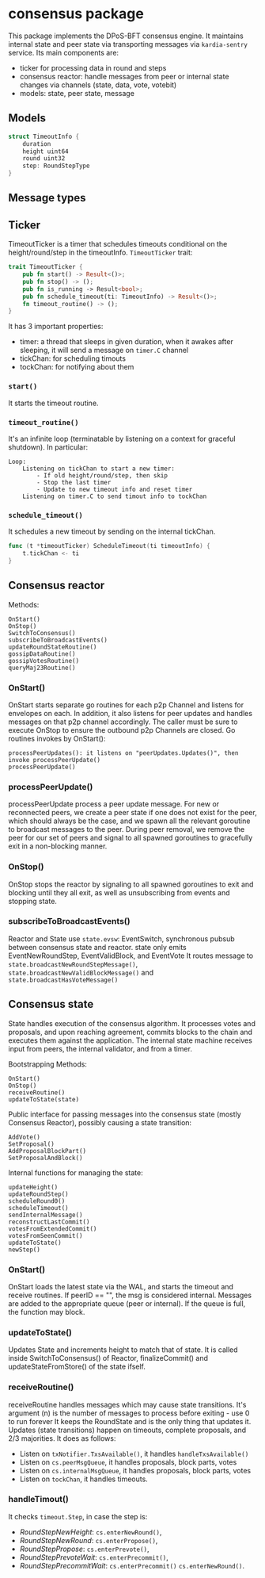 # consensus package
This package implements the DPoS-BFT consensus engine. It maintains internal state and peer state via transporting messages via `kardia-sentry` service.
Its main components are:
- ticker for processing data in round and steps
- consensus reactor: handle messages from peer or internal state changes via channels (state, data, vote, votebit)
- models: state, peer state, message


## Models
```rust
struct TimeoutInfo {
    duration
    height uint64
    round uint32
    step: RoundStepType
}
```

## Message types

## Ticker
TimeoutTicker is a timer that schedules timeouts conditional on the height/round/step in the timeoutInfo.
`TimeoutTicker` trait: 
```rust
trait TimeoutTicker {
    pub fn start() -> Result<()>;
    pub fn stop() -> ();
    pub fn is_running -> Result<bool>;
    pub fn schedule_timeout(ti: TimeoutInfo) -> Result<()>;
    fn timeout_routine() -> ();
}
```
It has 3 important properties:
- timer: a thread that sleeps in given duration, when it awakes after sleeping, it will send a message on `timer.C` channel
- tickChan: for scheduling timouts
- tockChan: for notifying about them
### `start()`
It starts the timeout routine.
### `timeout_routine()`
It's an infinite loop (terminatable by listening on a context for graceful shutdown). In particular:
```
Loop:
    Listening on tickChan to start a new timer:
        - If old height/round/step, then skip
        - Stop the last timer
        - Update to new timeout info and reset timer
    Listening on timer.C to send timout info to tockChan
```
### `schedule_timeout()`
It schedules a new timeout by sending on the internal tickChan.
```go
func (t *timeoutTicker) ScheduleTimeout(ti timeoutInfo) {
	t.tickChan <- ti
}
```
##

## Consensus reactor
Methods:
```
OnStart()
OnStop()
SwitchToConsensus()
subscribeToBroadcastEvents()
updateRoundStateRoutine()
gossipDataRoutine()
gossipVotesRoutine()
queryMaj23Routine()
```
### OnStart()
OnStart starts separate go routines for each p2p Channel and listens for envelopes on each. In addition, it also listens for peer updates and handles messages on that p2p channel accordingly. The caller must be sure to execute OnStop to ensure the outbound p2p Channels are closed.
Go routines invokes by OnStart():
```
processPeerUpdates(): it listens on "peerUpdates.Updates()", then invoke processPeerUpdate()
processPeerUpdate()
```
### processPeerUpdate()
processPeerUpdate process a peer update message. For new or reconnected peers,
we create a peer state if one does not exist for the peer, which should always
be the case, and we spawn all the relevant goroutine to broadcast messages to
the peer. During peer removal, we remove the peer for our set of peers and
signal to all spawned goroutines to gracefully exit in a non-blocking manner.

### OnStop()
OnStop stops the reactor by signaling to all spawned goroutines to exit and blocking until they all exit, as well as unsubscribing from events and stopping state.

### subscribeToBroadcastEvents()
Reactor and State use `state.evsw`: EventSwitch, synchronous pubsub between consensus state and reactor. state only emits EventNewRoundStep, EventValidBlock, and EventVote
It routes message to `state.broadcastNewRoundStepMessage()`, `state.broadcastNewValidBlockMessage()` and `state.broadcastHasVoteMessage()`

## Consensus state
State handles execution of the consensus algorithm.
It processes votes and proposals, and upon reaching agreement, commits blocks to the chain and executes them against the application.
The internal state machine receives input from peers, the internal validator, and from a timer.

Bootstrapping Methods:
```
OnStart()
OnStop()
receiveRoutine()
updateToState(state)
```

Public interface for passing messages into the consensus state (mostly Consensus Reactor), possibly causing a state transition:
```
AddVote()
SetProposal()
AddProposalBlockPart()
SetProposalAndBlock()
```

Internal functions for managing the state:
```
updateHeight()
updateRoundStep()
scheduleRound0()
scheduleTimeout()
sendInternalMessage()
reconstructLastCommit()
votesFromExtendedCommit()
votesFromSeenCommit()
updateToState()
newStep()
```

### OnStart()
OnStart loads the latest state via the WAL, and starts the timeout and receive routines. If peerID == "", the msg is considered internal. Messages are added to the appropriate queue (peer or internal). If the queue is full, the function may block.

### updateToState()
Updates State and increments height to match that of state. It is called inside SwitchToConsensus() of Reactor, finalizeCommit() and updateStateFromStore() of the state ifself.

### receiveRoutine()
receiveRoutine handles messages which may cause state transitions.
It's argument (n) is the number of messages to process before exiting - use 0 to run forever
It keeps the RoundState and is the only thing that updates it.
Updates (state transitions) happen on timeouts, complete proposals, and 2/3 majorities.
It does as follows:
- Listen on `txNotifier.TxsAvailable()`, it handles `handleTxsAvailable()`
- Listen on `cs.peerMsgQueue`, it handles proposals, block parts, votes
- Listen on `cs.internalMsgQueue`, it handles proposals, block parts, votes
- Listen on `tockChan`, it handles timeouts.

### handleTimout()
It checks `timeout.Step`, in case the step is:
- *RoundStepNewHeight*: `cs.enterNewRound()`,
- *RoundStepNewRound*: `cs.enterPropose()`,
- *RoundStepPropose*: `cs.enterPrevote()`,
- *RoundStepPrevoteWait*: `cs.enterPrecommit()`,
- *RoundStepPrecommitWait*: `cs.enterPrecommit()` `cs.enterNewRound()`.